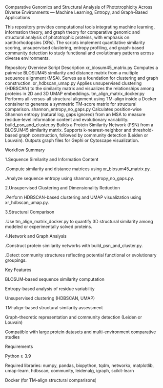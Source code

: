 Comparative Genomics and Structural Analysis of Phototrophicity Across Diverse Environments — Machine Learning, Entropy, and Graph-Based Applications

This repository provides computational tools integrating machine learning, information theory, and graph theory for comparative genomic and structural analysis of phototrophic proteins, with emphasis on xanthorhodopsins (XRs).
The scripts implement quantitative similarity scoring, unsupervised clustering, entropy profiling, and graph-based community detection to study functional and evolutionary patterns across diverse environments.

Repository Overview
Script	Description
xr_blosum45_matrix.py	Computes a pairwise BLOSUM45 similarity and distance matrix from a multiple sequence alignment (MSA). Serves as a foundation for clustering and graph construction.
xr_hdbscan_umap.py	Applies unsupervised clustering (HDBSCAN) to the similarity matrix and visualizes the relationships among proteins in 2D and 3D UMAP embeddings.
tm_align_matrix_docker.py	Performs all-versus-all structural alignment using TM-align inside a Docker container to generate a symmetric TM-score matrix for structural comparison.
shannon_entropy_no_gaps.py	Calculates position-wise Shannon entropy (natural log, gaps ignored) from an MSA to measure residue-level information content and evolutionary variability.
build_psn_and_cluster.py	Builds a Protein Similarity Network (PSN) from a BLOSUM45 similarity matrix. Supports k-nearest-neighbor and threshold-based graph construction, followed by community detection (Leiden or Louvain). Outputs graph files for Gephi or Cytoscape visualization.

Workflow Summary

1.Sequence Similarity and Information Content

.Compute similarity and distance matrices using xr_blosum45_matrix.py.

.Analyze sequence entropy using shannon_entropy_no_gaps.py.

2.Unsupervised Clustering and Dimensionality Reduction

.Perform HDBSCAN-based clustering and UMAP visualization using xr_hdbscan_umap.py.

3.Structural Comparison

.Use tm_align_matrix_docker.py to quantify 3D structural similarity among modeled or experimentally solved proteins.

4.Network and Graph Analysis

.Construct protein similarity networks with build_psn_and_cluster.py.

.Detect community structures reflecting potential functional or evolutionary groupings.

Key Features

BLOSUM-based sequence similarity computation

Entropy-based analysis of residue variability

Unsupervised clustering (HDBSCAN, UMAP)

TM-align–based structural similarity assessment

Graph-theoretic representation and community detection (Leiden or Louvain)

Compatible with large protein datasets and multi-environment comparative studies

Requirements

Python ≥ 3.9

Required libraries: numpy, pandas, biopython, tqdm, networkx, matplotlib, umap-learn, hdbscan, community, leidenalg, igraph, scikit-learn

Docker (for TM-align structural comparisons)
